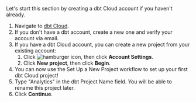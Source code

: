 Let's start this section by creating a dbt Cloud account if you haven't already.

1. Navigate to [dbt Cloud](https://cloud.getdbt.com).
2. If you don't have a dbt account, create a new one and verify your account via email.
3. If you have a dbt Cloud account, you can create a new project from your existing account:
    1. Click ![hamburger icon](/img/hamburger-icon.png), then click **Account Settings**.
    2. Click **New project**, then click **Begin**.
4. You can now use the Set Up a New Project workflow to set up your first dbt Cloud project!
5. Type "Analytics" in the dbt Project Name field. You will be able to rename this project later.
6. Click **Continue**.
